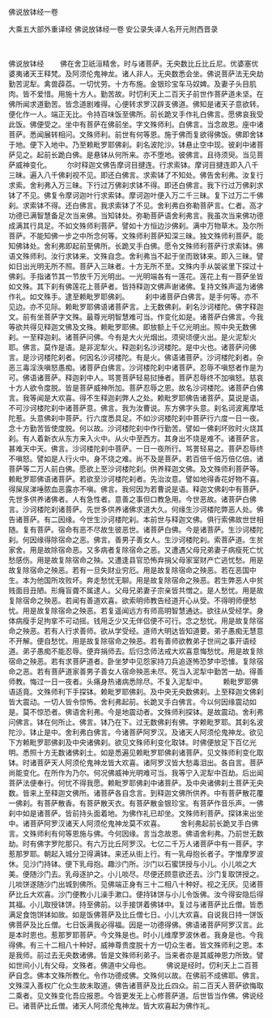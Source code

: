 佛说放钵经一卷


大乘五大部外重译经
佛说放钵经一卷
安公录失译人名开元附西晋录


　　

佛说放钵经
　　佛在舍卫祇洹精舍。时与诸菩萨。无央数比丘比丘尼。优婆塞优婆夷诸天王释梵。及阿须伦鬼神龙。诸人非人。无央数悉会坐。佛说菩萨法无央劫勤苦泥犁。禽兽薜荔。一切忧劳。十方布施。金银珍宝车马奴婢。及妻子头目肌肉。皆不爱惜。用施十方人。勤苦故。时忉利天上二百天子前世作菩萨道未坚。在佛所闻求道勤苦。皆念道剧难得。心便转求罗汉辟支佛道。佛知是诸天子意欲转。便化作一人。端正无比。令持百味饭至佛所。前长跪叉手作礼白佛言。愿佛哀我受此饭。佛便受之。坐中有菩萨在佛前坐。字文殊师利。白佛言。当念故恩。座中诸菩萨。悉闻展转相问。文殊师利。前世有何等恩。施于佛而复欲得佛饭。佛即舍钵于地。便下入地中。乃至赖毗罗耶佛刹。刹名波陀沙。钵悬止空中现。彼刹中诸菩萨见之。起前长跪白佛。是悬钵从何所来。亦不堕地。彼佛言。且待须臾。当见菩萨威神变化。
　　尔时释迦文佛告摩诃目揵连。行求索钵。摩诃目揵连即入八千三昧。遍入八千佛刹视不见。即还白佛言。求索钵了不知处。佛告舍利弗。汝复行求索。舍利弗入万三昧。下行过万佛刹求钵不得。即还白佛言。我下行过万佛刹求钵了不见。佛复令摩诃迦叶行求索钵。摩诃迦叶便入万二千三昧。复下过万二千佛刹。求索钵不得。还白佛言。我求索钵了不见。舍利弗白弥勒菩萨言。仁者。高才功德已满智慧备足次当来佛。当知钵处。弥勒菩萨语舍利弗言。我虽次当来佛功德成满其行具足。不如文殊师利菩萨。譬如十方恒边沙佛刹。满中万物草木。及尔所菩萨。不能知佛一步之中所念何等。文殊师利菩萨知深三昧。独文殊师利菩萨。能知佛钵处。舍利弗即起前至佛所。长跪叉手白佛。愿令文殊师利菩萨行求索钵。佛语文殊师利。汝行求钵来。文殊自念。舍利弗当不起于坐而致钵来。即入三昧。譬如日出光明无所不照。菩萨入三昧者。十方无所不至。文殊内手从袈裟里下探过十佛刹。手指诸节其一节放千万光明出。一光明端各有一莲花。莲花上有一菩萨坐皆如文殊。其下刹有佛莲花上菩萨者。皆持释迦文佛声谢诸佛。复持文殊声遥为诸佛作礼。如文殊手。逮至赖毗罗耶佛刹。
　　刹中诸菩萨白佛言。是手何等。亦不见边。亦不见际。赖毗罗耶佛语诸菩萨言。上无数佛刹。刹名沙诃楼陀。佛字释迦文。前有坐菩萨字文殊。最尊光明智慧难可当。作变化如是。诸菩萨白佛言。今我等欲共得见释迦文佛及文殊。赖毗罗耶佛。即放额上千亿光明出。照中央无数佛刹。一至释迦刹。诸菩萨问佛。今有是大火光烟出。须臾顷便火出。是火泥犁火耶。佛言。莫作是语。是非泥犁火。释迦刹名沙诃楼陀。是中火也。诸菩萨问佛言。是沙诃楼陀刹者。何因名沙诃楼陀。有是火。佛语诸菩萨。沙诃楼陀刹者。杂恶三毒淫泆嗔怒愚痴。诸菩萨白佛言。沙诃楼陀刹中诸菩萨。忍辱不嗔怒者作是为可。佛语诸菩萨。释迦刹中人。骂詈菩萨轻易挝捶者。菩萨忍辱终不加嗔怒。慈哀十方人欲令度脱。皆是菩萨威神所加。菩萨忍辱之恩。故名沙诃楼陀。诸菩萨白佛言。我等闻是大欢喜。得不生释迦刹弊人之处。赖毗罗耶佛告诸菩萨。莫说是语。不可沙诃楼陀刹中诸菩萨意。佛言。我为汝曹说。东方佛字头意。刹名诃波离摩坻陀惹。头意佛刹中菩萨。行六度悉具足。不如沙诃楼陀刹中菩萨行六度一日一夜。念十方勤苦皆使度脱。何以故。沙诃楼陀刹中作行勤苦。譬如一佛刹坏败时火烧其刹。有人着新衣从东方来入火中。从火中至西方。其身出不烧是难不。诸菩萨言。甚难天中天。佛言。沙诃楼陀刹中菩萨。一日一夜所行。骂詈轻易之。菩萨忍辱终不嗔怒。譬如是人行火中。身不烧之难。尚不及是菩萨。若百倍千倍万倍亿倍。诸菩萨等二万人前白佛。愿欲上至沙诃楼陀刹。供养释迦文佛。及文殊师利菩萨等。赖毗罗耶佛语诸菩萨。若欲至沙诃楼陀刹者。先治汝意。譬如地得香花好物不喜。得屎尿涕唾脓血恶露亦不嗔。佛言。我何因为若曹说是语。释迦文佛刹中有菩萨。先世多供养诸佛者。人有急性者。意善之事但口教急用。今世恶故。诸菩萨白佛言。沙诃楼陀刹诸菩萨。先世多供养诸佛求道大久。何缘生沙诃楼陀弊恶人处。佛告诸菩萨。有二因缘。今世生沙诃楼陀刹。本前世与释迦文佛。俱行索佛故世世相随。复有菩萨。宿命有恶不尽故生彼恶世。诸菩萨白佛。今是诸菩萨。生沙诃楼陀刹。何因缘得除宿命之恶。佛言。善男子善女人。生沙诃楼陀刹。索菩萨道。生贫家舍。用是故除宿命恶。又多病者复除宿命之恶。又遭遇父母兄弟妻子病瘦死亡忧愁感伤。用是故复除宿命之殃。又遭逢县官恐怖弃捐父母家室财产亡逃忧愁。用是故复除宿命之殃恶。若有一旦失财业穷厄。用是故复除宿命之殃恶。若在恶国中生。本为他国所攻败坏。奔走愁忧无聊。用是故复除宿命之殃恶。若生弊恶人中贫贱面目丑陋。形癃盲聋不属逮人。父母兄弟妻子宗亲皆共憎之。是人愁忧。用是故复除宿命之殃恶。若闻有善道欢喜。欲索明师教告经道开心从受。不得明师便愁忧。用是故复除宿命之殃恶。若复遥闻远方有师高明智慧通达。欲往从受经学。身体病瘦手足拘挛不可动摇。钱用乏少又无伴侣便不可行。念之愁忧。用是故复除宿命之殃恶。若有人行求善师。欲从学受经。道师大明达皆知道要。弟子愚痴无慧意不开解。便自愁忧。用是故复除宿命之殃恶。若有善师欲教弟子世间之事开语经道。弟子愚痴不能忍辱。便弃捐师去。后归念师法戒大欢喜意悔愁忧。用是故复除宿命之殃恶。若有求菩萨道者。卧坐梦中见怨家持刀兵追逐怖恐梦中恐懅。复除宿命之恶。若有菩萨道家善男子善女人宿命殃恶未尽。死当入泥犁中勤苦一劫。得善师教。悔过一日一夜者。头痛身热诸病悉除尽。不复入泥犁中。
　　赖毗罗耶佛语适竟。文殊师利下手探钵。赖毗罗耶佛刹。及中央无央数佛刹。上至释迦文佛刹皆大震动。一切人皆令惊怖。舍利弗起前。长跪叉手白佛言。今以何因缘震动如是。莫不惊恐者。佛语舍利弗。今是地震动者。文殊师利探钵。是故震动。舍利弗问佛言。钵在何所止。佛言。钵乃在下。过无数佛刹有佛。字赖毗罗耶。其刹名波陀沙。钵止是中。舍利弗白佛言。今诸菩萨阿罗汉。及诸天人阿须伦鬼神龙。欲见下方赖毗罗耶佛刹及中央诸佛刹。欲见文殊师利变化取钵。时佛便放足下百亿光明。悉照十方无数诸佛刹土。如是悉遍见赖毗罗耶佛刹诸菩萨。见文殊师利变化取钵。时诸菩萨天人阿须伦鬼神龙皆大欢喜。诸阿罗汉皆大愁毒泪出。各自言。菩萨尚能变化。在所作为乃尔。何况佛威神光明难可当。我等宁入泥犁中百劫。后出闻菩萨法便奉行。何忧不得我愿。赖毗罗耶佛刹中诸菩萨。及中央诸佛刹土菩萨无央数。皆来上至释迦文佛所。诸菩萨各自念言。到释迦文佛所供养。中有菩萨散花覆一佛刹。有菩萨散香。有菩萨散天衣。有菩萨散金银珍宝。有菩萨作音乐声。一佛刹中如是诸菩萨。皆前持头面着地。为佛作礼已却坐。文殊师利菩萨。探钵来出坐中。诸菩萨阿罗汉诸天人阿须伦鬼神龙莫不欢喜。
　　舍利弗起前长跪叉手白佛言。文殊师利有何等恩施与佛。今何因缘。言当念故恩。佛语舍利弗。乃前世无数劫。时有佛字罗陀那只。有六万比丘阿罗汉。七亿二千万人诸菩萨中有一菩萨。字惹那罗耶。朝起入城分卫得满钵。来还从街上行。有一乳母抱长者子。字惟摩罗波休。见沙门持钵。便下乳母抱。趣沙门所。沙门以石蜜饼授与小儿。小儿啖之大美。便随沙门去。乳母逐护之。小儿啖尽。尽便还顾意欲还去。沙门复取饼授之。儿啖饼遂随沙门出城到佛所。见佛端正身有三十二相八十种好。视之无厌。见诸菩萨比丘大欢喜。沙门便教小儿澡手漱口。便持钵饼与小儿令饭佛。汝今得安隐后得其福。小儿取授钵饼。持至佛前。以手接饼着佛钵中。复过与诸菩萨比丘僧。皆悉满足食饱饼钵如故。如是饭佛菩萨及比丘僧七日。小儿大欢喜。自说我日持一饼饭佛菩萨及比丘僧。七日饭满我必得福。因是一功德得佛。佛语诸菩萨阿罗汉言。此是本时恩也。惹那罗耶菩萨。今文殊是也。时小儿维摩罗波休者。我身是也。今我得佛。有三十二相八十种好。威神尊贵度脱十方一切众生者。皆文殊师利之恩。本是我师。前过去无央数诸佛。皆是文殊师利弟子。当来者亦是其威神恩力所致。譬如世间小儿有父母。文殊者。佛道中父母也。
　　佛说是经时。忉利天上二百菩萨自念。佛本文殊所教化。令作功德成佛。文殊何以故。在佛前不成佛耶。佛言。文殊深入善权广化众生故未取道。佛告诸菩萨及比丘四众。前二百天人菩萨欲悔取二乘者。见文殊变化吾应报恩。今皆更发无上心修菩萨道。后世皆当作佛。佛说经已。诸菩萨比丘僧。诸天人阿须伦鬼神龙。皆大欢喜起为佛作礼。


